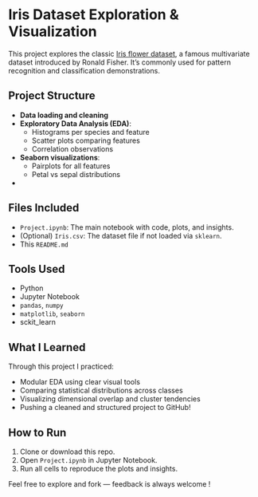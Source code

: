 #  Iris Dataset Exploration & Visualization

This project explores the classic [Iris flower dataset](https://archive.ics.uci.edu/ml/datasets/iris), a famous multivariate dataset introduced by Ronald Fisher. It’s commonly used for pattern recognition and classification demonstrations.

## Project Structure

- **Data loading and cleaning**
- **Exploratory Data Analysis (EDA)**:
  - Histograms per species and feature
  - Scatter plots comparing features
  - Correlation observations
- **Seaborn visualizations**:
  - Pairplots for all features
  - Petal vs sepal distributions
-

## Files Included

- `Project.ipynb`: The main notebook with code, plots, and insights.
- (Optional) `Iris.csv`: The dataset file if not loaded via `sklearn`.
- This `README.md`

##  Tools Used

- Python
- Jupyter Notebook
- `pandas`, `numpy`
- `matplotlib`, `seaborn`
- sckit_learn 

## What I Learned

Through this project I practiced:
- Modular EDA using clear visual tools
- Comparing statistical distributions across classes
- Visualizing dimensional overlap and cluster tendencies
- Pushing a cleaned and structured project to GitHub!

##  How to Run

1. Clone or download this repo.
2. Open `Project.ipynb` in Jupyter Notebook.
3. Run all cells to reproduce the plots and insights.



Feel free to explore and fork — feedback is always welcome !
